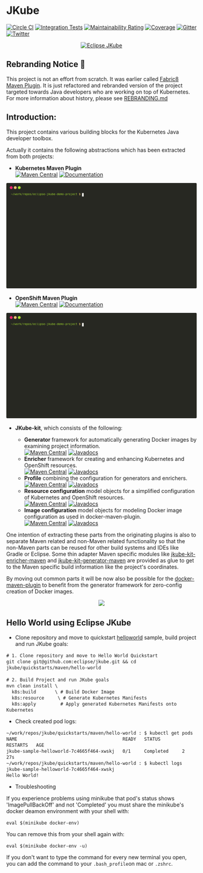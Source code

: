 # JKube

[![Circle CI](https://circleci.com/gh/eclipse/jkube/tree/master.svg?style=shield)](https://circleci.com/gh/eclipse/jkube/tree/master)
[![Integration Tests](https://github.com/eclipse/jkube/workflows/Integration%20Tests/badge.svg?branch=master)](https://github.com/eclipse/jkube/actions?query=branch%3Amaster)
[![Maintainability Rating](https://sonarcloud.io/api/project_badges/measure?project=jkubeio_jkube&metric=sqale_rating)](https://sonarcloud.io/dashboard?id=jkubeio_jkube)
[![Coverage](https://sonarcloud.io/api/project_badges/measure?project=jkubeio_jkube&metric=coverage)](https://sonarcloud.io/dashboard?id=jkubeio_jkube)
[![Gitter](https://badges.gitter.im/eclipse/jkube.svg)](https://gitter.im/eclipse/jkube?utm_source=badge&utm_medium=badge&utm_campaign=pr-badge)
[![Twitter](https://img.shields.io/twitter/follow/jkubeio?style=social)](https://twitter.com/jkubeio)

<p align="center">
  <a href="https://www.eclipse.org/jkube/">
  	<img src="https://i.imgur.com/EWL66xC.png" width="350" alt="Eclipse JKube"/>
  </a>
</p>

## Rebranding Notice :loudspeaker:
This project is not an effort from scratch. It was earlier called [Fabric8 Maven Plugin](https://github.com/fabric8io/fabric8-maven-plugin). It is just refactored and rebranded version of the project targeted towards Java developers who are working on top of Kubernetes. For more information about history, please see [REBRANDING.md](./REBRANDING.md)

## Introduction:

This project contains various building blocks for the Kubernetes Java developer toolbox.

Actually it contains the following abstractions which has been extracted from both projects:

* **Kubernetes Maven Plugin** <br/>
[![Maven Central](https://img.shields.io/maven-central/v/org.eclipse.jkube/kubernetes-maven-plugin.svg?label=Maven%20Central)](https://search.maven.org/search?q=g:%22org.eclipse.jkube%22%20AND%20a:%22kubernetes-maven-plugin%22)
[![Documentation](https://img.shields.io/badge/plugin-documentation-lightgrey)](https://www.eclipse.org/jkube/docs/kubernetes-maven-plugin)

![Sample Demo KMP](./kubernetes-maven-plugin/kmp.svg)

* **OpenShift Maven Plugin** <br/> 
[![Maven Central](https://img.shields.io/maven-central/v/org.eclipse.jkube/openshift-maven-plugin.svg?label=Maven%20Central)](https://search.maven.org/search?q=g:%22org.eclipse.jkube%22%20AND%20a:%22openshift-maven-plugin%22)
[![Documentation](https://img.shields.io/badge/plugin-documentation-lightgrey)](https://www.eclipse.org/jkube/docs/openshift-maven-plugin)

![Sample Demo OMP](./openshift-maven-plugin/omp.svg)

* **JKube-kit**, which consists of the following:

  * **Generator** framework for automatically generating Docker images by examining project information.<br />
  [![Maven Central](https://img.shields.io/maven-central/v/org.eclipse.jkube/jkube-kit-generator-api.svg?label=Maven%20Central)](https://search.maven.org/search?q=g:%22org.eclipse.jkube%22%20AND%20a:%22jkube-kit-generator-api%22) [![Javadocs](http://www.javadoc.io/badge/org.eclipse.jkube/jkube-kit-generator-api.svg?color=blue)](http://www.javadoc.io/doc/org.eclipse.jkube/jkube-kit-generator-api)
  * **Enricher** framework for creating and enhancing Kubernetes and OpenShift resources.<br />
  [![Maven Central](https://img.shields.io/maven-central/v/org.eclipse.jkube/jkube-kit-enricher-api.svg?label=Maven%20Central)](https://search.maven.org/search?q=g:%22org.eclipse.jkube%22%20AND%20a:%22jkube-kit-enricher-api%22) [![Javadocs](http://www.javadoc.io/badge/org.eclipse.jkube/jkube-kit-enricher-api.svg?color=blue)](http://www.javadoc.io/doc/org.eclipse.jkube/jkube-kit-enricher-api)
  * **Profile** combining the configuration for generators and enrichers.<br />
  [![Maven Central](https://img.shields.io/maven-central/v/org.eclipse.jkube/jkube-kit-profiles.svg?label=Maven%20Central)](https://search.maven.org/search?q=g:%22org.eclipse.jkube%22%20AND%20a:%22jkube-kit-profiles%22) [![Javadocs](http://www.javadoc.io/badge/org.eclipse.jkube/jkube-kit-profiles.svg?color=blue)](http://www.javadoc.io/doc/org.eclipse.jkube/jkube-kit-profiles)
  * **Resource configuration** model objects for a simplified configuration of Kubernetes and OpenShift resources.<br />
  [![Maven Central](https://img.shields.io/maven-central/v/org.eclipse.jkube/jkube-kit-config-resource.svg?label=Maven%20Central)](https://search.maven.org/search?q=g:%22org.eclipse.jkube%22%20AND%20a:%22jkube-kit-config-resource%22) [![Javadocs](http://www.javadoc.io/badge/org.eclipse.jkube/jkube-kit-config-resource.svg?color=blue)](http://www.javadoc.io/doc/org.eclipse.jkube/jkube-kit-config-resource)
  * **Image configuration** model objects for modeling Docker image configuration as used in docker-maven-plugin.<br />
  [![Maven Central](https://img.shields.io/maven-central/v/org.eclipse.jkube/jkube-kit-config-image.svg?label=Maven%20Central)](https://search.maven.org/search?q=g:%22org.eclipse.jkube%22%20AND%20a:%22jkube-kit-config-image%22) [![Javadocs](http://www.javadoc.io/badge/org.eclipse.jkube/jkube-kit-config-image.svg?color=blue)](http://www.javadoc.io/doc/org.eclipse.jkube/jkube-kit-config-image)

One intention of extracting these parts from the originating plugins is also to separate Maven related and non-Maven related functionality so that the non-Maven parts can be reused for other build systems and IDEs like Gradle or Eclipse. Some thin adapter Maven specific modules like [jkube-kit-enricher-maven](enricher/maven/pom.xml)  and [jkube-kit-generator-maven](generator/maven/pom.xml) are provided as glue to get to the Maven specific build information like the project's coordinates.


By moving out common parts it will be now also be possible for the [docker-maven-plugin](https://github.com/fabric8io/docker-maven-plugin) to benefit from the generator framework for zero-config creation of Docker images.


<div style="text-align:center"><img src ="https://i.imgur.com/DF5bnD2.jpg" /></div>

## Hello World using Eclipse JKube

- Clone repository and move to quickstart [helloworld](https://github.com/eclipse/jkube/tree/master/quickstarts/maven/hello-world) sample, build project and run JKube goals:
```
# 1. Clone repository and move to Hello World Quickstart
git clone git@github.com:eclipse/jkube.git && cd jkube/quickstarts/maven/hello-world

# 2. Build Project and run JKube goals
mvn clean install \
  k8s:build       \ # Build Docker Image
  k8s:resource     \ # Generate Kubernetes Manifests
  k8s:apply         # Apply generated Kubernetes Manifests onto Kubernetes
```
- Check created pod logs:
```
~/work/repos/jkube/quickstarts/maven/hello-world : $ kubectl get pods
NAME                                       READY   STATUS        RESTARTS   AGE
jkube-sample-helloworld-7c4665f464-xwskj   0/1     Completed     2          27s
~/work/repos/jkube/quickstarts/maven/hello-world : $ kubectl logs jkube-sample-helloworld-7c4665f464-xwskj
Hello World!
```

- Troubleshooting<br/> 

If you experience problems using minikube that pod's status shows 'ImagePullBackOff' and not 'Completed' you must share the minikube's docker deamon environment with your shell with:
```
eval $(minikube docker-env)
```
You can remove this from your shell again with:
```
eval $(minikube docker-env -u)
````
If you don't want to type the command for every new terminal you open, you can add the command to your ```.bash_profile```on mac or ```.zshrc```.
